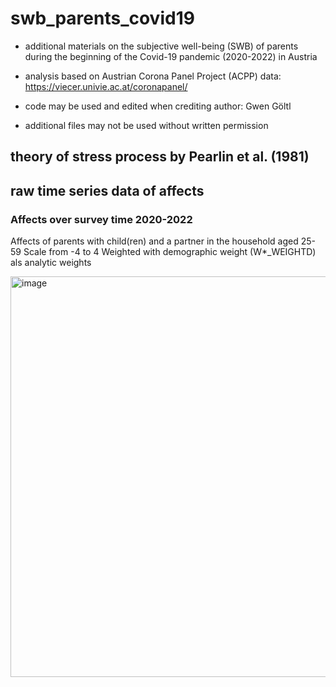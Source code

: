 # swb_parents_covid19
- additional materials on the subjective well-being (SWB) of parents during the beginning of the Covid-19 pandemic (2020-2022) in Austria
- analysis based on Austrian Corona Panel Project (ACPP) data: https://viecer.univie.ac.at/coronapanel/

- code may be used and edited when crediting author: Gwen Göltl
- additional files may not be used without written permission

## theory of stress process by Pearlin et al. (1981)


## raw time series data of affects
### Affects over survey time 2020-2022
Affects of parents with child(ren) and a partner in the household aged 25-59
Scale from -4 to 4
Weighted with demographic weight (W*_WEIGHTD) als analytic weights

<img width="961" height="641" alt="image" src="https://github.com/user-attachments/assets/4eaaee61-3ef6-4961-99d3-68eea9f46544" />
